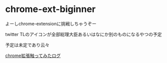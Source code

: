 chrome-ext-biginner
===================

よーしchrome-extensionに挑戦しちゃうぞー

twitter TLのアイコンが全部総理大臣あるいはなにか別のものになるやつの予定

予定は未定であり云々

[chrome拡張触ってみたログ](http://d.hatena.ne.jp/ytRino/20121014/1350159583)